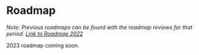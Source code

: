 Roadmap
=======

_Note: Previous roadmaps can be found with the roadmap reviews for that period.
[Link to Roadmap 2022](roadmap-reviews/2022/ROADMAP.md)_

2023 roadmap coming soon.